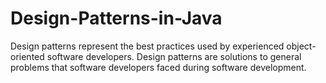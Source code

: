 # Design-Patterns-in-Java
Design patterns represent the best practices used by experienced object-oriented software developers. Design patterns are solutions to general problems that software developers faced during software development.
